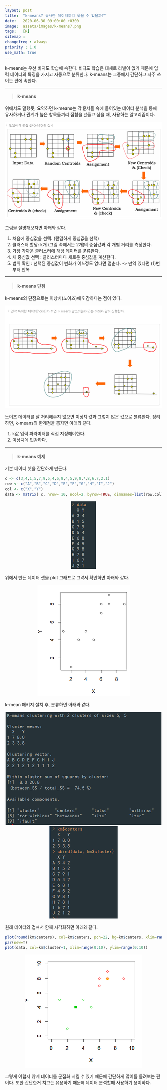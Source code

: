 ```yaml
---
layout: post
title:  "k-means? 유사한 데이터끼리 묶을 수 있을까?"
date:   2020-06-30 09:00:00 +0300
image:  assets/images/k-means7.png
tags:   [R]
sitemap :
changefreq : always
priority : 1.0
use_math: true
--- 
```



k-means는 우선 비지도 학습에 속한다. 비지도 학습은 대체로 라벨이 없기 때문에 입력 데이터의 특징을 가지고 자동으로 분류한다. k-means는 그중에서 간단하고 자주 쓰이는 편에 속한다.


---------


> #### k-means

 위에서도 말했듯, 요약하면 k-means는 각 문서들 속에 들어있는 데이터 분석을 통해 유사하거나 관계가 높은 항목들끼리 집합을 만들고 싶을 때, 사용하는 알고리즘이다. 


<center><img src="../assets/images/k-means.png" ></center>


그림을 설명해보자면 아래와 같다.

1. 처음에 중심값을 선택. (랜덤하게 중심값을 선택)
2. 클러스터 할당: k개 (그림 속에서는 2개)의 중심값과 각 개별 거리를 측정한다.
3. 가장 가까운 클러스터에 해당 데이터를 분류한다.
4. 새 중심값 선택 : 클러스터마다 새로운 중심값을 계산한다.
5. 범위 확인 : 선택된 중심값이 변화가 어느정도 없다면 멈춘다. 
     -> 만약 있다면 (1)번부터 반복


    


---------

    
    


> #### k-means 단점 


k-means의 단점으로는 이상치(노이즈)에 민감하다는 점이 있다.

<center><img src="../assets/images/k-means2.png" ></center>

노이즈 데이터를 잘 처리해주지 않으면 이상치 값과 그렇지 않은 값으로 뷴류한다. 
정리하면, k-means의 한계점을 뽑자면 아래와 같다.

1. k값 입력 파라미터를 직접 지정해야한다.
2. 이상치에 민감하다.


    
    

---------

    
    


> #### k-means 예제


기본 데이터 셋을 간단하게 만든다.

```r
c <- c(3,4,1,5,7,9,5,4,6,8,4,5,9,8,7,8,6,7,2,1)
row <- c("A","B","C","D","E","F","G","H","I","J")
col <- c("X","Y")
data <- matrix( c, nrow= 10, ncol=2, byrow=TRUE, dimnames=list(row,col))
```

<center><img src="../assets/images/k-means3.png" ></center>


위에서 만든 데이터 셋을 plot 그래프로 그려서 확인하면 아래와 같다.


<center><img src="../assets/images/k-means4.png" ></center>


k-mean 패키지 설치 후, 분류하면 아래와 같다.

<center><img src="../assets/images/k-means5.png" ></center>
<center><img src="../assets/images/k-means6.png" ></center>


원래 데이터와 겹쳐서 함께 시각화하면 아래와 같다.


```r
plot(round(km$centers), col=km$centers, pch=22, bg=km$centers, xlim=range(0:10), ylim=range(0:10))
par(new=T)
plot(data, col=km$cluster+1, xlim=range(0:10), ylim=range(0:10))
```

<center><img src="../assets/images/k-means7.png" ></center>


그렇게 어렵지 않게 데이터를 군집화 시킬 수 있기 때문에 간단하게 많이들 돌려보는 편이다. 또한 간단한거 치고는 유용하기 때문에 데이터 분석할때 사용하기 용이하다.